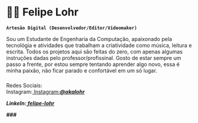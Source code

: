 # 🧑‍💻 Felipe Lohr

**`Artesão Digital (Desenvolvedor/Editor/Videomaker)`**

Sou um Estudante de Engenharia da Computação, apaixonado pela tecnológia e atividades que trabalham a criatividade como música, leitura e escrita. Todos os projetos aqui são feitas do zero, com apenas algumas instruções dadas pelo professor/profissinal. Gosto de estar sempre um passo a frente, por estou sempre tentando aprender algo novo, essa é minha paixão, não ficar parado e confortável em um só lugar. 

### 
<p align="left">
Redes Sociais:<br>
	Instagram:<a href="https://www.instagram.com/akalohr/">
		Instagram:<b><i>@akalohr<p></a>
	LinkeIn:<a href="https://www.linkedin.com/in/felipe-lohr-683329303/">
		<b><i>felipe-lohr</a>
</p>
###

